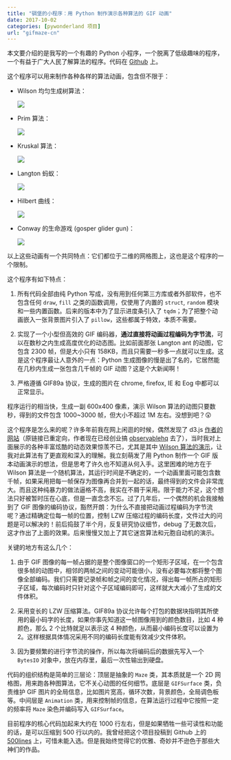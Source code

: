 ```yaml
---
title: "碉堡的小程序：用 Python 制作演示各种算法的 GIF 动画"
date: 2017-10-02
categories: [pywonderland 项目]
url: "gifmaze-cn"
---
```

本文要介绍的是我写的一个有趣的 Python 小程序，一个脱离了低级趣味的程序，一个有益于广大人民了解算法的程序。代码在 [Github](https://github.com/neozhaoliang/pywonderland/tree/master/src/gifmaze) 上。

这个程序可以用来制作各种各样的算法动画，包含但不限于：

<!-- more -->

+ Wilson 均匀生成树算法：

    <img style="margin:0px auto;display:block" src="/images/gifmaze/wilson-bfs.gif" />

+ Prim 算法：

    <img style="margin:0px auto;display:block" src="/images/gifmaze/prim.gif" />

+ Kruskal 算法：

    <img style="margin:0px auto;display:block" src="/images/gifmaze/kruskal.gif" />

+ Langton 蚂蚁：

    <img style="margin:0px auto;display:block" src="/images/gifmaze/langton-ant.gif" />

+ Hilbert 曲线：

    <img style="margin:0px auto;display:block" src="/images/gifmaze/hilbert.gif" />

+ Conway 的生命游戏 (gosper glider gun)：

    <img style="margin:0px auto;display:block" src="/images/gifmaze/gosperglidergun.gif" />

以上这些动画有一个共同特点：它们都位于二维的网格图上，这也是这个程序的一个限制。

这个程序有如下特点：

1. 所有代码全部由纯 Python 写成，没有用到任何第三方库或者外部软件，也不包含任何 `draw`, `fill` 之类的函数调用，仅使用了内置的 `struct`, `random` 模块和一些内置函数。后来的版本中为了显示进度条引入了 `tqdm`；为了把整个动画嵌入一张背景图片引入了 `pillow`，这些都属于特效，本质不需要。

2. 实现了一个小型但高效的 GIF 编码器，**通过直接将动画过程编码为字节流**，可以在数秒之内生成高度优化的动态图。比如前面那张 Langton ant 的动图，它包含 2300 帧，但是大小只有 158KB，而且只需要一秒多一点就可以生成。这是这个程序最让人意外的一点：Python 生成图像的慢是出了名的，它居然能在几秒内生成一张包含几千帧的 GIF 动图？这是个大新闻啊！

3. 严格遵循 GIF89a 协议，生成的图片在 chrome, firefox, IE 和 Eog 中都可以正常显示。

程序运行的相当快，生成一副 600x400 像素，演示 Wilson 算法的动图只要数秒，得到的文件包含 1000~3000 帧，但大小不超过 1M 左右。没想到吧？:astonished:

这个程序是怎么来的呢？许多年前我在网上闲逛的时候，偶然发现了 d3.js [作者的网站](https://bl.ocks.org/mbostock)（原链接已重定向，作者现在已经创业搞 [observablehq](https://observablehq.com/) 去了），当时我对上面展示的各种丰富炫酷的动态效果惊羡不已，尤其是其中 [Wilson 算法的演示](https://bl.ocks.org/mbostock/11357811)，让我对此算法有了更直观和深入的理解。我立刻萌发了用 Python 制作一个 GIF 版本动画演示的想法，但是思考了许久也不知道从何入手。这里困难的地方在于 Wilson 算法是一个随机算法，其运行时间是不确定的，一个动画里面可能包含数千帧，如果采用把每一帧保存为图像再合并到一起的话，最终得到的文件会非常庞大。而且这种纯暴力的做法逼格不高，我实在不屑于采用。限于能力不足，这个想法只好被暂时压在心底，但是一直念念不忘。过了几年后，一个偶然的机会我接触到了 GIF 图像的编码协议，豁然开朗：为什么不直接把动画过程编码为字节流呢？通过精确定位每一帧的位置，控制 LZW 压缩过程的编码长度，文件过大的问题是可以解决的！前后捣鼓了半个月，反复研究协议细节，debug 了无数次后，这才作出了上面的效果。后来慢慢又加上了其它迷宫算法和元胞自动机的演示。

关键的地方有这么几个：

1. 由于 GIF 图像的每一帧占据的是整个图像窗口的一个矩形子区域，在一个包含很多帧的动图中，相邻的两帧之间的变动可能很小，没有必要每次都将整个图像全部编码。我们只需要记录帧和帧之间的变化情况，得出每一帧所占的矩形子区域，每次编码时只针对这个子区域编码即可，这样就大大减小了生成的文件体积。

2. 采用变长的 LZW 压缩算法。GIF89a 协议允许每个打包的数据块指明其所使用的最小码字的长度，如果你事先知道这一帧图像用到的颜色数目，比如 4 种颜色，那么 2 个比特就足以表示这 4 种颜色，从而最小编码长度可以设置为 2。这样根据具体情况采用不同的编码长度能有效减少文件体积。

3. 因为要频繁的进行字节流的操作，所以每次将编码后的数据先写入一个 `BytesIO` 对象中，放在内存里，最后一次性输出到硬盘。

代码的组织结构是简单的三层论：顶层是抽象的 `Maze` 类，其本质就是一个 2D 网格图，用来跑各种图算法，它不关心动图的任何细节。底层是 `GIFSurface` 类，负责维护 GIF 图片的全局信息，比如图片宽高，循环次数，背景颜色，全局调色板等。中间层是 `Animation` 类，用来控制帧的信息，在算法运行过程中它按照一定的频率将 `Maze` 染色并编码写入 `GIFSurface`。

目前程序的核心代码加起来大约在 1000 行左右，但是如果牺牲一些可读性和功能的话，是可以压缩到 500 行以内的。我曾经把这个项目投稿到 Github 上的 [500lines](https://github.com/aosabook/500lines) 上，可惜未能入选。但是我始终觉得它的优雅、奇妙并不逊色于那些大神们的作品。
